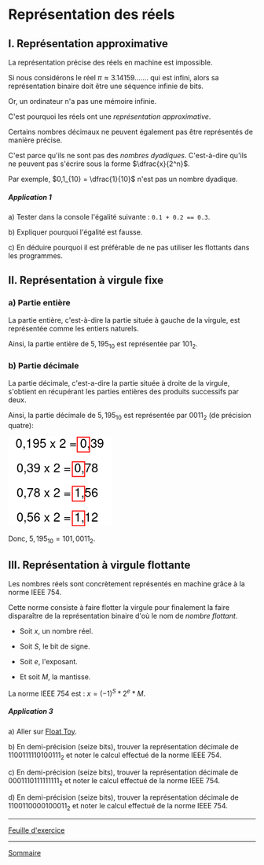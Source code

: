 # Représentation des réels

## I. Représentation approximative

La représentation précise des réels en machine est impossible.

Si nous considérons le réel $\pi \approx 3.14159.......$ qui est infini, alors sa représentation binaire doit être une séquence infinie de bits.

Or, un ordinateur n'a pas une mémoire infinie.

C'est pourquoi les réels ont une *représentation approximative*.

Certains nombres décimaux ne peuvent également pas être représentés de manière précise.

C'est parce qu'ils ne sont pas des *nombres dyadiques*. C'est-à-dire qu'ils ne peuvent pas s'écrire sous la forme $\dfrac{x}{2^n}$.

Par exemple, $0,1_{10} = \dfrac{1}{10}$ n'est pas un nombre dyadique.

##### Application 1

a) Tester dans la console l'égalité suivante : `0.1 + 0.2 == 0.3`.

b) Expliquer pourquoi l'égalité est fausse.

c) En déduire pourquoi il est préférable de ne pas utiliser les flottants dans les programmes.

## II. Représentation à virgule fixe

### a) Partie entière

La partie entière, c'est-à-dire la partie située à gauche de la virgule, est représentée comme les entiers naturels.

Ainsi, la partie entière de $5,195_{10}$ est représentée par $101_2$.

### b) Partie décimale

La partie décimale, c'est-a-dire la partie située à droite de la virgule, s'obtient en récupérant les parties entières des produits successifs par deux.

Ainsi, la partie décimale de $5,195_{10}$ est représentée par $0011_2$ (de précision quatre):

![](./img/partie_decimale_virgule_fixe.png)

Donc, $5,195_{10} = 101,0011_2$.

## III. Représentation à virgule flottante

Les nombres réels sont concrètement représentés en machine grâce à la norme IEEE 754.

Cette norme consiste à faire flotter la virgule pour finalement la faire disparaître de la représentation binaire d'où le nom de *nombre flottant*.

- Soit $x$, un nombre réel.

- Soit $S$, le bit de signe.

- Soit $e$, l'exposant.

- Et soit $M$, la mantisse.

La norme IEEE 754 est : $x = (-1)^S * 2^e * M$.

##### Application 3

a) Aller sur [Float Toy](http://evanw.github.io/float-toy/).

b) En demi-précision (seize bits), trouver la représentation décimale de $1100111110100111_2$ et noter le calcul effectué de la norme IEEE 754.

c) En demi-précision (seize bits), trouver la représentation décimale de $0001110111111111_2$ et noter le calcul effectué de la norme IEEE 754.

d) En demi-précision (seize bits), trouver la représentation décimale de $1100110000100011_2$ et noter le calcul effectué de la norme IEEE 754.


__________________

[Feuille d'exercice](./Exercices/Exercices_representation_des_reels.md)

__________________

[Sommaire](./../README.md)
	

